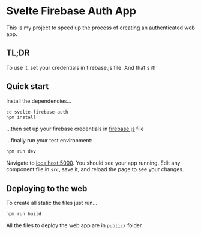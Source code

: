 # Svelte Firebase Auth App

This is my project to speed up the process of creating an authenticated web app. 

## TL;DR

To use it, set your credentials in firebase.js file. And that´s it!


## Quick start

Install the dependencies...

```bash
cd svelte-firebase-auth
npm install
```

...then set up your firebase credentials in [firebase.js](https://github.com/ricalamino/svelte-firebase-auth/blob/master/src/firebase.js) file

...finally run your test environment:

```bash
npm run dev
```

Navigate to [localhost:5000](http://localhost:5000). You should see your app running. Edit any component file in `src`, save it, and reload the page to see your changes.


## Deploying to the web

To create all static the files just run...

```bash
npm run build
```

All the files to deploy the web app are in `public/` folder.
